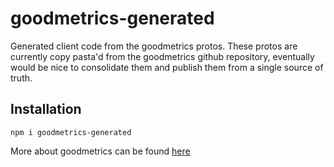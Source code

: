 # goodmetrics-generated

Generated client code from the goodmetrics protos. These protos are currently copy pasta'd from the goodmetrics github repository, eventually would be nice to consolidate them and publish them from a single source of truth.

## Installation
```
npm i goodmetrics-generated
```

More about goodmetrics can be found [here](https://github.com/kvc0/goodmetrics)

